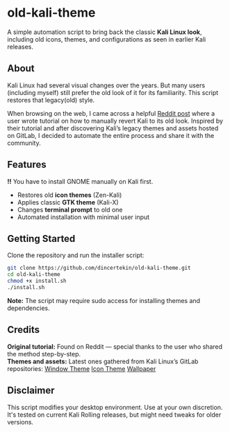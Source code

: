 # old-kali-theme

A simple automation script to bring back the classic **Kali Linux look**, including old icons, themes, and configurations as seen in earlier Kali releases.

## About

Kali Linux had several visual changes over the years. But many users (including myself) still prefer the old look of it for its familiarity. This script restores that legacy(old) style.

When browsing on the web, I came across a helpful [Reddit post](https://www.reddit.com/r/Kalilinux/comments/tsu3x8/comment/i2txr7k/?utm_source=share&utm_medium=web3x&utm_name=web3xcss&utm_term=1&utm_content=share_button) where a user wrote tutorial on how to manually revert Kali to its old look. Inspired by their tutorial and after discovering Kali’s legacy themes and assets hosted on GitLab, I decided to automate the entire process and share it with the community.

## Features

**!!** You have to install GNOME manually on Kali first.
- Restores old **icon themes** (Zen-Kali)
- Applies classic **GTK theme** (Kali-X)
- Changes **terminal prompt** to old one
- Automated installation with minimal user input

## Getting Started

Clone the repository and run the installer script:

```bash
git clone https://github.com/dincertekin/old-kali-theme.git
cd old-kali-theme
chmod +x install.sh
./install.sh
```
**Note:** The script may require sudo access for installing themes and dependencies.

## Credits

**Original tutorial:** Found on Reddit — special thanks to the user who shared the method step-by-step.  
**Themes and assets:** Latest ones gathered from Kali Linux’s GitLab repositories:
[Window Theme](https://gitlab.com/kalilinux/packages/kali-themes/-/tree/0dbeed74cc49da312b1fd73760f2da115b577ea7/Window-Theme)
[Icon Theme](https://gitlab.com/kalilinux/packages/kali-themes/-/tree/0dbeed74cc49da312b1fd73760f2da115b577ea7/Icon-Theme)
[Wallpaper](https://gitlab.com/kalilinux/packages/kali-wallpapers/-/blob/kali/master/legacy/backgrounds/kali-2.0/kali-2.0-2560x1440.png)

## Disclaimer

This script modifies your desktop environment. Use at your own discretion. It's tested on current Kali Rolling releases, but might need tweaks for older versions.
